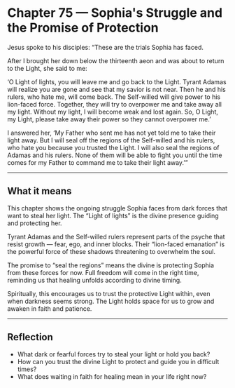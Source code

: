 # Chapter 75 — Sophia's Struggle and the Promise of Protection

Jesus spoke to his disciples: “These are the trials Sophia has faced.

After I brought her down below the thirteenth aeon and was about to return to the Light, she said to me:

‘O Light of lights, you will leave me and go back to the Light. Tyrant Adamas will realize you are gone and see that my savior is not near. Then he and his rulers, who hate me, will come back. The Self-willed will give power to his lion-faced force. Together, they will try to overpower me and take away all my light. Without my light, I will become weak and lost again. So, O Light, my Light, please take away their power so they cannot overpower me.’

I answered her, ‘My Father who sent me has not yet told me to take their light away. But I will seal off the regions of the Self-willed and his rulers, who hate you because you trusted the Light. I will also seal the regions of Adamas and his rulers. None of them will be able to fight you until the time comes for my Father to command me to take their light away.’”

---

## What it means

This chapter shows the ongoing struggle Sophia faces from dark forces that want to steal her light. The “Light of lights” is the divine presence guiding and protecting her.

Tyrant Adamas and the Self-willed rulers represent parts of the psyche that resist growth — fear, ego, and inner blocks. Their “lion-faced emanation” is the powerful force of these shadows threatening to overwhelm the soul.

The promise to “seal the regions” means the divine is protecting Sophia from these forces for now. Full freedom will come in the right time, reminding us that healing unfolds according to divine timing.

Spiritually, this encourages us to trust the protective Light within, even when darkness seems strong. The Light holds space for us to grow and awaken in faith and patience.

---

## Reflection

* What dark or fearful forces try to steal your light or hold you back?
* How can you trust the divine Light to protect and guide you in difficult times?
* What does waiting in faith for healing mean in your life right now?

